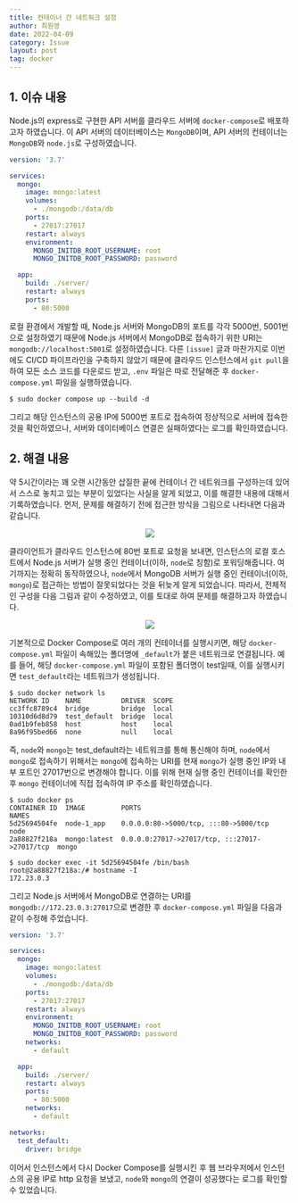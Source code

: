 ```yaml
---
title: 컨테이너 간 네트워크 설정
author: 최원영
date: 2022-04-09
category: Issue
layout: post
tag: docker
---
```


## 1. 이슈 내용

Node.js의 express로 구현한 API 서버를 클라우드 서버에 `docker-compose`로 배포하고자 하였습니다. 이 API 서버의 데이터베이스는 `MongoDB`이며, API 서버의 컨테이너는 `MongoDB`와 `node.js`로 구성하였습니다.

```yml
version: '3.7'

services:
  mongo:
    image: mongo:latest
    volumes:
      - ./mongodb:/data/db
    ports:
      - 27017:27017
    restart: always
    environment:
      MONGO_INITDB_ROOT_USERNAME: root
      MONGO_INITDB_ROOT_PASSWORD: password

  app:
    build: ./server/
    restart: always
    ports:
      - 80:5000
```

로컬 환경에서 개발할 때, Node.js 서버와 MongoDB의 포트를 각각 5000번, 5001번으로 설정하였기 때문에 Node.js 서버에서 MongoDB로 접속하기 위한 URI는 `mongodb://localhost:5001`로 설정하였습니다. 다른 `[issue]` 글과 마찬가지로 이번에도 CI/CD 파이프라인을 구축하지 않았기 때문에 클라우드 인스턴스에서 `git pull`을 하여 모든 소스 코드를 다운로드 받고, `.env` 파일은 따로 전달해준 후 `docker-compose.yml` 파일을 실행하였습니다.

```
$ sudo docker compose up --build -d
```

그리고 해당 인스턴스의 공용 IP에 5000번 포트로 접속하여 정상적으로 서버에 접속한 것을 확인하였으나, 서버와 데이터베이스 연결은 실패하였다는 로그를 확인하였습니다.

## 2. 해결 내용

약 5시간이라는 꽤 오랜 시간동안 삽질한 끝에 컨테이너 간 네트워크를 구성하는데 있어서 스스로 놓치고 있는 부분이 있었다는 사실을 알게 되었고, 이를 해결한 내용에 대해서 기록하였습니다. 먼저, 문제를 해결하기 전에 접근한 방식을 그림으로 나타내면 다음과 같습니다.

<div align="center">
    <img src="../assets/images/docker-1.1.png">
</div>

클라이언트가 클라우드 인스턴스에 80번 포트로 요청을 보내면, 인스턴스의 로컬 호스트에서 Node.js 서버가 실행 중인 컨테이너(이하, `node`로 칭함)로 포워딩해줍니다. 여기까지는 정확히 동작하였으나, `node`에서 MongoDB 서버가 실행 중인 컨테이너(이하, `mongo`)로 접근하는 방법이 잘못되었다는 것을 뒤늦게 알게 되었습니다. 따라서, 전체적인 구성을 다음 그림과 같이 수정하였고, 이를 토대로 하여 문제를 해결하고자 하였습니다.

<div align="center">
    <img src="../assets/images/docker-1.2.png">
</div>

기본적으로 Docker Compose로 여러 개의 컨테이너를 실행시키면, 해당 `docker-compose.yml` 파일이 속해있는 폴더명에 `_default`가 붙은 네트워크로 연결됩니다. 예를 들어, 해당 `docker-compose.yml` 파일이 포함된 폴더명이 test일때, 이를 실행시키면 `test_default`라는 네트워크가 생성됩니다.

```
$ sudo docker network ls
NETWORK ID    NAME          DRIVER  SCOPE
cc3ffc8789c4  bridge        bridge  local
10310d6d8d79  test_default  bridge  local
0ad1b9feb858  host          host    local
8a96f95bed66  none          null    local
```

즉, `node`와 `mongo`는 test_default라는 네트워크를 통해 통신해야 하며, `node`에서 `mongo`로 접속하기 위해서는 `mongo`에 접속하는 URI를 현재 `mongo`가 실행 중인 IP와 내부 포트인 27017번으로 변경해야 합니다. 이를 위해 현재 실행 중인 컨테이너를 확인한 후 `mongo` 컨테이너에 직접 접속하여 IP 주소를 확인하였습니다.

```
$ sudo docker ps
CONTAINER ID  IMAGE         PORTS                                          NAMES
5d25694504fe  node-1_app    0.0.0.0:80->5000/tcp, :::80->5000/tcp          node
2a88827f218a  mongo:latest  0.0.0.0:27017->27017/tcp, :::27017->27017/tcp  mongo

$ sudo docker exec -it 5d25694504fe /bin/bash
root@2a88827f218a:/# hostname -I
172.23.0.3
```

그리고 Node.js 서버에서 MongoDB로 연결하는 URI를 `mongodb://172.23.0.3:27017`으로 변경한 후 `docker-compose.yml` 파일을 다음과 같이 수정해 주었습니다.

```yml
version: '3.7'

services:
  mongo:
    image: mongo:latest
    volumes:
      - ./mongodb:/data/db
    ports:
      - 27017:27017
    restart: always
    environment:
      MONGO_INITDB_ROOT_USERNAME: root
      MONGO_INITDB_ROOT_PASSWORD: password
    networks:
      - default

  app:
    build: ./server/
    restart: always
    ports:
      - 80:5000
    networks:
      - default

networks:
  test_default:
    driver: bridge
```

이어서 인스턴스에서 다시 Docker Compose를 실행시킨 후 웹 브라우저에서 인스턴스의 공용 IP로 http 요청을 보냈고, `node`와 `mongo`의 연결이 성공했다는 로그를 확인할 수 있었습니다.
